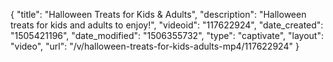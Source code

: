 {
    "title": "Halloween Treats for Kids & Adults",
    "description": "Halloween treats for kids and adults to enjoy!",
    "videoid": "117622924",
    "date_created": "1505421196",
    "date_modified": "1506355732",
    "type": "captivate",
    "layout": "video",
    "url": "\/v\/halloween-treats-for-kids-adults-mp4\/117622924"
}